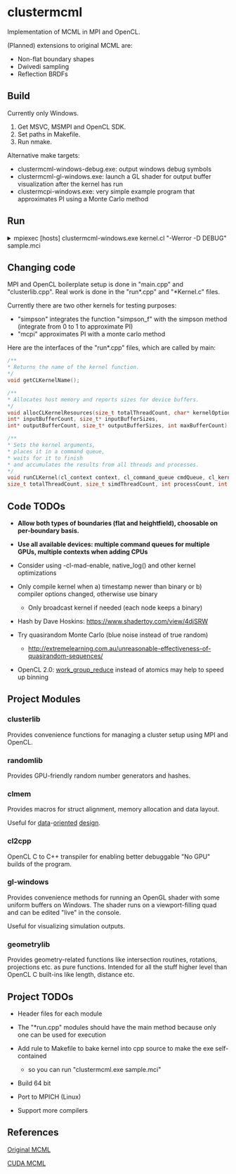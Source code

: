 # clustermcml

Implementation of MCML in MPI and OpenCL.

(Planned) extensions to original MCML are:
- Non-flat boundary shapes
- Dwivedi sampling
- Reflection BRDFs

## Build

Currently only Windows.
1. Get MSVC, MSMPI and OpenCL SDK.
2. Set paths in Makefile.
3. Run nmake.

Alternative make targets:
- clustermcml-windows-debug.exe: output windows debug symbols
- clustermcml-gl-windows.exe: launch a GL shader for output buffer visualization after the kernel has run
- clustermcpi-windows.exe: very simple example program that approximates PI using a Monte Carlo method

## Run
<details>
<summary>mpiexec [hosts] clustermcml-windows.exe kernel.cl "-Werror -D DEBUG" sample.mci</summary>
<br>
[hosts] will be listing some network host addresses that MPI should use as computing nodes.
mpiexec will communicate with hosts by connecting to a service process (called smpd when using MSMPI).
Also make sure when using MSMPI that all Windows PCs have the same username and password and you are logged in,
otherwise the authentication with smpd fails.
<br><br>
"-Werror" is given to OpenCL compiler.
Without this option you won't see warnings because the program prints only errors (currently).
For multiple OpenCL compiler options separate them by spaces and wrap the whole string in "".
[A list of all options is found in the spec](https://www.khronos.org/registry/OpenCL/sdk/1.0/docs/man/xhtml/clBuildProgram.html#notes).
<br><br>
Pass the DEBUG define to the kernel to trigger the creation of a debug buffer.
There is for example an assert macro in kernel.cl that will print to the debug buffer.
The host code will print the debug buffer contents to the console if "error" string is found.
The debug buffer can also be visualized with a GL shader.
</p>
</details>


## Changing code

MPI and OpenCL boilerplate setup is done in "main.cpp" and "clusterlib.cpp".
Real work is done in the "run\*.cpp" and "\*Kernel.c" files.

Currently there are two other kernels for testing purposes:
- "simpson" integrates the function "simpson_f" with the simpson method (integrate from 0 to 1 to approximate PI)
- "mcpi" approximates PI with a monte carlo method

Here are the interfaces of the "run\*.cpp" files, which are called by main:
```c
/**
* Returns the name of the kernel function.
*/
void getCLKernelName();
```
```c
/**
* Allocates host memory and reports sizes for device buffers.
*/
void allocCLKernelResources(size_t totalThreadCount, char* kernelOptions, char* otherOptions,
int* inputBufferCount, size_t* inputBufferSizes,
int* outputBufferCount, size_t* outputBufferSizes, int maxBufferCount)
```
```c
/**
* Sets the kernel arguments,
* places it in a command queue, 
* waits for it to finish 
* and accumulates the results from all threads and processes.
*/
void runCLKernel(cl_context context, cl_command_queue cmdQueue, cl_kernel kernel, cl_mem* inputBuffers, cl_mem* outputBuffers,
size_t totalThreadCount, size_t simdThreadCount, int processCount, int rank);
```



## Code TODOs

- **Allow both types of boundaries (flat and heightfield), choosable on per-boundary basis.**

- **Use all available devices: multiple command queues for multiple GPUs, multiple contexts when adding CPUs**

- Consider using -cl-mad-enable, native_log() and other kernel optimizations

- Only compile kernel when a) timestamp newer than binary or b) compiler options changed, otherwise use binary
    - Only broadcast kernel if needed (each node keeps a binary)

- Hash by Dave Hoskins: https://www.shadertoy.com/view/4djSRW

- Try quasirandom Monte Carlo (blue noise instead of true random)
    - http://extremelearning.com.au/unreasonable-effectiveness-of-quasirandom-sequences/

- OpenCL 2.0: [work_group_reduce](https://www.khronos.org/registry/OpenCL/sdk/2.0/docs/man/xhtml/work_group_reduce.html)
instead of atomics may help to speed up binning

## Project Modules

### clusterlib

Provides convenience functions for managing a cluster setup using MPI and OpenCL.

### randomlib

Provides GPU-friendly random number generators and hashes.

### clmem

Provides macros for struct alignment, memory allocation and data layout.

Useful for [data](https://www.youtube.com/watch?v=rX0ItVEVjHc)-[orie](https://twitter.com/aras_p/status/1044656885100675072)[nted](https://twitter.com/BrookeHodgman/status/1049278775215570944) [des](https://www.youtube.com/watch?v=yy8jQgmhbAU)[ign](http://www.asawicki.info/news_1422_data-oriented_design_-_links_and_thoughts.html).

### cl2cpp

OpenCL C to C++ transpiler for enabling better debuggable "No GPU" builds of the program.

### gl-windows

Provides convenience methods for running an OpenGL shader with some uniform buffers on Windows.
The shader runs on a viewport-filling quad and can be edited "live" in the console.

Useful for visualizing simulation outputs.

### geometrylib

Provides geometry-related functions like intersection routines, rotations, projections etc. as pure functions.
Intended for all the stuff higher level than OpenCL C built-ins like length, distance etc.

## Project TODOs

- Header files for each module

- The "*run.cpp" modules should have the main method because only one can be used for execution

- Add rule to Makefile to bake kernel into cpp source to make the exe self-contained
  - so you can run "clustermcml.exe sample.mci"

- Build 64 bit

- Port to MPICH (Linux)

- Support more compilers



## References

[Original MCML](https://omlc.org/software/mc/)

[CUDA MCML](http://www.atomic.physics.lu.se/biophotonics/research/monte-carlo-simulations/gpu-monte-carlo/)